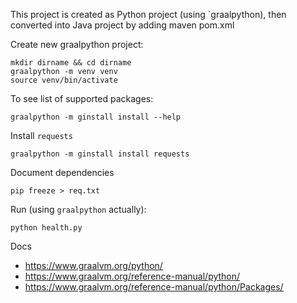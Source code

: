 
This project is created as Python project (using `graalpython),
then converted into Java project by adding maven pom.xml


Create new graalpython project:

    mkdir dirname && cd dirname
    graalpython -m venv venv
    source venv/bin/activate

To see list of supported packages:

    graalpython -m ginstall install --help

Install `requests`
    
    graalpython -m ginstall install requests

Document dependencies

    pip freeze > req.txt

Run (using `graalpython` actually):

    python health.py 

Docs
- https://www.graalvm.org/python/
- https://www.graalvm.org/reference-manual/python/
- https://www.graalvm.org/reference-manual/python/Packages/

